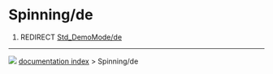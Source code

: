 # Spinning/de
1.  REDIRECT [Std\_DemoMode/de](Std_DemoMode/de.md)



---
![](images/Right_arrow.png) [documentation index](../README.md) > Spinning/de
